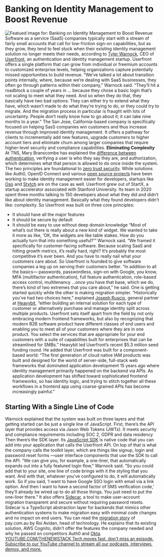 # Banking on Identity Management to Boost Revenue
![Featued image for: Banking on Identity Management to Boost Revenue](https://cdn.thenewstack.io/media/2024/05/2c15c4b3-login-1024x684.png)
Software as a service (SaaS) companies typically start with a stream of fairly small accounts that call for low-friction sign-on capabilities, but as they grow, they tend to feel stuck when their existing identity management solution no longer meets their needs, according to
[Tyler Warnock](https://www.linkedin.com/in/tylerwarnock/), CEO of [Userfront](https://userfront.com/), an authentication and identity management startup.
Userfront offers a single platform that can grow from individual or freemium accounts to customized enterprise levels, helping organizations capture potentially missed opportunities to build revenue.
“We’ve talked a lot about transition points internally, where, because we’re dealing with SaaS businesses, they often go through patterns within their company,” Warnock said. “They’ll hit a roadblock a couple of years in … because they chose a basic login that’s not scaling to meet what they need. And so when they do that, they basically have two bad options: They can either try to extend what they have, which wasn’t made to do what they’re trying to do, or they could try to migrate. And the migration process in particular is fraught with lots of uncertainty. People don’t really know how to go about it; it can take nine months to a year.”
The San Jose, California-based company is specifically focused on helping SasS companies win customers and thus increase revenue through improved identity management. It offers a pathway for clients to incrementally add new features, upgrade customers to higher account tiers and eliminate churn among larger companies that require higher-level security and compliance capabilities.
**Eliminating Complexity**
At TNS, Mary Branscombe has explained the
[difference between authentication](https://thenewstack.io/how-do-authentication-and-authorization-differ/), verifying a user is who they say they are, and authorization, which determines what that person is allowed to do once inside the system. The two principles are foundational to [zero trust security](https://thenewstack.io/what-do-authentication-and-authorization-mean-in-zero-trust/).
While solutions like Auth0, OpenID Connect and various
[open source projects](https://thenewstack.io/kubernetes-authentication-solved-spiffe-spire-move-to-cncf-incubation/) have been working to make identity management easier for developers, startups like [Oso](https://thenewstack.io/oso-tackles-unbundling-security-authorization/) and [Stytch](https://thenewstack.io/stytchs-api-first-approach-to-passwordless-authentication/) are on the case as well.
Userfront grew out of StartX, a startup accelerator associated with Stanford University. Its team in 2020 spent three months talking to 150 developers about what they did and didn’t like about identity management. Basically what they found developers didn’t like: complexity.
So Userfront was built on three core principles:
- It should have all the major features
- It should be secure by default
- It should be easy to use without deep domain knowledge
“Most of what’s out there is really about a new kind of widget. We wanted to take it more as like, ‘OK, the widgets are like table stakes. How do you actually turn that into something useful?’” Warnock said. “We framed it specifically for customer-facing software. Because scaling SaaS and hitting growth metrics, it’s really hard, right? It’s probably the most competitive it’s ever been. And you have to really nail what your customers care about. So Userfront is founded to give software companies a leg up on serving their customers better.
“In addition to all the basics— passwords, passwordless, sign-on with Google, you know, MFA (multifactor authentication), full feature authentication, role-based access control, multitenancy …once you have that base, which we do, there’s kind of two extremes that you care about,” he said. One is getting started quickly while the other is making migration simpler.
“Historically you’ve had two choices here,” explained
[Joseph Ruscio](https://www.linkedin.com/in/josephruscio/), general partner at [Heavybit](https://www.heavybit.com/press/heavybit-welcomes-new-member-userfront), “either building an internal solution for each type of customer or alternatively purchase and manage identity split across multiple products. Userfront sets itself apart from the field by not only embracing modern frontend frameworks, but also by recognizing that modern B2B software product have different classes of end users and enabling you to meet all of your customers where they are in one product. You select the services that are appropriate for your end customers with a suite of capabilities built for enterprises that can be streamlined for SMBs.”
Heavybit led Userfront’s recent $5.3 million seed funding round.
He added that Userfront was built for a component-based world: “The first generation of cloud native IAM products was built and designed for the world of server-side, full-stack web frameworks that dominated application development 15 years ago where identity management primarily happened on the backend via APIs. As application development has shifted toward sophisticated frontend frameworks, so has identity logic, and trying to stitch together all these workflows in a frontend app using coarse-grained APIs has become increasingly painful.”
## Starting With a Single Line of Code
Warnock explained that the system was built on three layers and that getting started can be just a single line of JavaScript.
First, there’s the API layer that provides access via Jason Web Tokens (JWTs). It meets security and compliance requirements including SOC 2, GDPR and data residency Then there’s the SDK layer. Its
[JavaScript SDK](https://userfront.com/docs/js) is native code that you can add into your application that calls the Userfront API. On top of that is what the company calls the toolkit layer, which are things like signup, login and password reset forms —user interface components that use the SDK to call the API.
“We can give you, for example, a one-liner, that automatically expands out into a fully featured login flow,” Warnock said. “So you could add that to your site, one line of code brings with it the styling that you want. And with that, whatever you’ve configured to do, it will automatically work. So if you said, ‘I want to have Google SSO login with email via a link option. And then I want to have a second factor of SMS verification code,’ they’ll already be wired up to do all those things. You just need to put the one-liner there.”
It also offers
[Sidecar](https://www.npmjs.com/package/@userfront/sidecar-cli), a tool to make user-account migration transparent and secure without requiring password resets. Sidecar is a TypeScript abstraction layer for backends that mimics other authentication systems to make migration easy with minimal code changes and no impact on end users.
You can read the
[migration story](https://userfront.com/blog/community-spotlight-roi-avidan) of pay.com.au by Roi Avidan, head of technology. He explains that its existing solution, AWS Cognito, didn’t offer the features the company needed and why he passed on competitors Auth0 and [Okta](https://thenewstack.io/the-okta-mess-is-even-worse-than-it-appears/). [
YOUTUBE.COM/THENEWSTACK
Tech moves fast, don't miss an episode. Subscribe to our YouTube
channel to stream all our podcasts, interviews, demos, and more.
](https://youtube.com/thenewstack?sub_confirmation=1)
